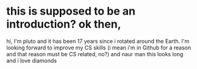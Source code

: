 # this is supposed to be an introduction? ok then,

hi, I'm pluto and it has been 17 years since i rotated around the Earth. I'm looking forward to improve my CS skills (i mean i'm in Github for a reason and that reason must be CS related, no?) and naur man this looks long 
<br>
and i love diamonds
